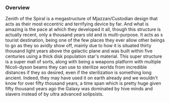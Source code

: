 
### Overview

Zenith of the Spiral is a megastructure of Mjazzan/Custodian design that acts as their most eccentric and terrifying device by far.  And what is amazing is the pace at which they developed it all, though this structure is actually recent, only a thousand years old and is multi-purpose.  It acts as s tourist destination, being one of the few places they ever allow other beings to go as they so avidly show off, mainly due to how it is situated thirty thousand light years above the galactic plane and was built within five centuries using a thick disk population star's material.  This super structure is a super mall of sorts, along with being a weapons platform with multiple Nicoli-dyson beams they can use to sterilize worlds from incredible distances if they so desired, even if the sterilization is something long ancient.  Indeed, they may have used it on earth already and we wouldn't know for over fifty thousand years, a time span which is pretty huge given fifty thousand years ago the Galaxy was dominated by hive minds and slavers instead of by ultra advanced solipsists.
